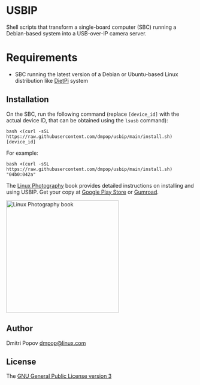# USBIP

Shell scripts that transform a single-board computer (SBC) running a Debian-based system into a USB-over-IP camera server.

# Requirements

- SBC running the latest version of a Debian or Ubuntu-based Linux distribution like [DietPi](https://dietpi.com) system

## Installation

On the SBC, run the following command (replace `[device_id]` with the actual device ID, that can be obtained using the `lsusb` command):

```
bash <(curl -sSL https://raw.githubusercontent.com/dmpop/usbip/main/install.sh) [device_id]
```

For example:

```
bash <(curl -sSL https://raw.githubusercontent.com/dmpop/usbip/main/install.sh) "04b0:042a"
```

The [Linux Photography](https://gumroad.com/l/linux-photography) book provides detailed instructions on installing and using USBIP. Get your copy at [Google Play Store](https://play.google.com/store/books/details/Dmitri_Popov_Linux_Photography?id=cO70CwAAQBAJ) or [Gumroad](https://gumroad.com/l/linux-photography).

<img src="https://cameracode.coffee/uploads/linux-photography.png" title="Linux Photography book" width="300"/>

## Author

Dmitri Popov [dmpop@linux.com](mailto:dmpop@tokyoma.de)

## License

The [GNU General Public License version 3](http://www.gnu.org/licenses/gpl-3.0.en.html)
